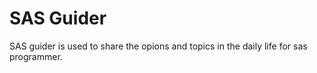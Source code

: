 # SAS Guider

SAS guider is used to share the opions and topics in the daily life for sas programmer.